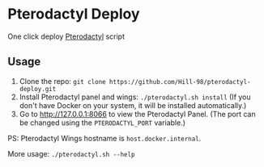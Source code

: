 # Pterodactyl Deploy

One click deploy [Pterodactyl](https://pterodactyl.io/) script

## Usage

1. Clone the repo: `git clone https://github.com/Hill-98/pterodactyl-deploy.git`
2. Install Pterodactyl panel and wings: `./pterodactyl.sh install` (If you don't have Docker on your system, it will be installed automatically.)
3. Go to http://127.0.0.1:8066 to view the Pterodactyl Panel. (The port can be changed using the `PTERODACTYL_PORT` variable.)

PS: Pterodactyl Wings hostname is `host.docker.internal`.

More usage: `./pterodactyl.sh --help`
